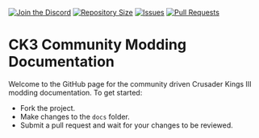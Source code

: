 [![Join the Discord](https://img.shields.io/discord/329643791063449600)](https://discord.gg/glorifiedstudios)
[![Repository Size](https://img.shields.io/github/repo-size/CK3-Modding/Documentation)](#)
[![Issues](https://img.shields.io/github/issues/CK3-Modding/Documentation)](https://github.com/GlorifiedPig/CK3-Modding/Documentation/issues)
[![Pull Requests](https://img.shields.io/github/issues-pr/CK3-Modding/Documentation)](https://github.com/GlorifiedPig/CK3-Modding/Documentation/pulls)

# CK3 Community Modding Documentation

Welcome to the GitHub page for the community driven Crusader Kings III modding documentation. To get started:
- Fork the project.
- Make changes to the `docs` folder.
- Submit a pull request and wait for your changes to be reviewed.
